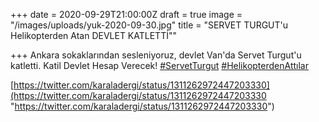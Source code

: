 +++
date = 2020-09-29T21:00:00Z
draft = true
image = "/images/uploads/yuk-2020-09-30.jpg"
title = "SERVET TURGUT'u Helikopterden Atan DEVLET KATLETTİ\""

+++
Ankara sokaklarından sesleniyoruz, devlet Van'da Servet Turgut'u katletti. Katil Devlet Hesap Verecek! [#ServetTurgut](https://twitter.com/hashtag/ServetTurgut?src=hashtag_click) [#HelikopterdenAttılar](https://twitter.com/hashtag/HelikopterdenAttılar?src=hashtag_click)

[https://twitter.com/karaladergi/status/1311262972447203330](https://twitter.com/karaladergi/status/1311262972447203330 "https://twitter.com/karaladergi/status/1311262972447203330")